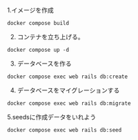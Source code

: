 
1.イメージを作成
```
docker compose build
```
2. コンテナを立ち上げる。
```
docker compose up -d
```
3. データベースを作る
```
docker compose exec web rails db:create
```
4. データベースをマイグレーションする
```
docker compose exec web rails db:migrate
```
5.seedsに作成データをいれよう
```
docker compose exec web rails db:seed
```
